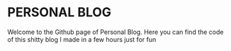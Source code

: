 # PERSONAL BLOG

Welcome to the Github page of Personal Blog. Here you can find the code of this shitty blog I made in a few hours just for fun
